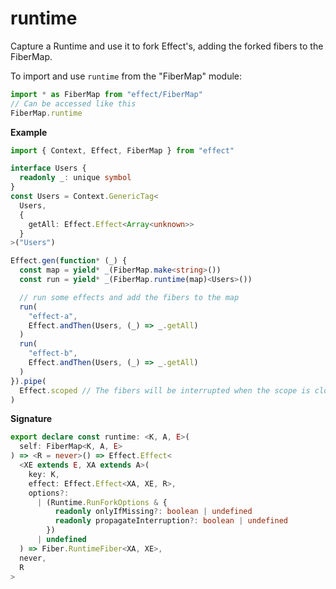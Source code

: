 # runtime

Capture a Runtime and use it to fork Effect's, adding the forked fibers to the FiberMap.

To import and use `runtime` from the "FiberMap" module:

```ts
import * as FiberMap from "effect/FiberMap"
// Can be accessed like this
FiberMap.runtime
```

**Example**

```ts
import { Context, Effect, FiberMap } from "effect"

interface Users {
  readonly _: unique symbol
}
const Users = Context.GenericTag<
  Users,
  {
    getAll: Effect.Effect<Array<unknown>>
  }
>("Users")

Effect.gen(function* (_) {
  const map = yield* _(FiberMap.make<string>())
  const run = yield* _(FiberMap.runtime(map)<Users>())

  // run some effects and add the fibers to the map
  run(
    "effect-a",
    Effect.andThen(Users, (_) => _.getAll)
  )
  run(
    "effect-b",
    Effect.andThen(Users, (_) => _.getAll)
  )
}).pipe(
  Effect.scoped // The fibers will be interrupted when the scope is closed
)
```

**Signature**

```ts
export declare const runtime: <K, A, E>(
  self: FiberMap<K, A, E>
) => <R = never>() => Effect.Effect<
  <XE extends E, XA extends A>(
    key: K,
    effect: Effect.Effect<XA, XE, R>,
    options?:
      | (Runtime.RunForkOptions & {
          readonly onlyIfMissing?: boolean | undefined
          readonly propagateInterruption?: boolean | undefined
        })
      | undefined
  ) => Fiber.RuntimeFiber<XA, XE>,
  never,
  R
>
```
